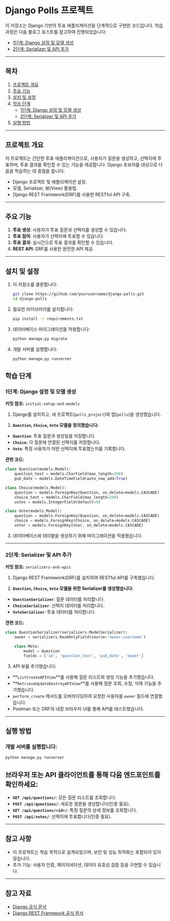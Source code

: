 # Django Polls 프로젝트

이 저장소는 Django 기반의 투표 애플리케이션을 단계적으로 구현한 코드입니다. 학습 과정은 다음 블로그 포스트를 참고하여 진행되었습니다:

- [1단계: Django 설정 및 모델 생성](https://kimsungjun9987.tistory.com/458)
- [2단계: Serializer 및 API 추가](https://kimsungjun9987.tistory.com/459)

---

## 목차
1. [프로젝트 개요](#프로젝트-개요)
2. [주요 기능](#주요-기능)
3. [설치 및 설정](#설치-및-설정)
4. [학습 단계](#학습-단계)
   - [1단계: Django 설정 및 모델 생성](#1단계-django-설정-및-모델-생성)
   - [2단계: Serializer 및 API 추가](#2단계-serializer-및-api-추가)
5. [실행 방법](#실행-방법)

---

## 프로젝트 개요

이 프로젝트는 간단한 투표 애플리케이션으로, 사용자가 질문을 생성하고, 선택지에 투표하며, 투표 결과를 확인할 수 있는 기능을 제공합니다. Django 초보자를 대상으로 다음을 학습하는 데 중점을 둡니다:
- Django 프로젝트 및 애플리케이션 설정.
- 모델, Serializer, 뷰(View) 활용법.
- Django REST Framework(DRF)를 사용한 RESTful API 구축.

---

## 주요 기능
1. **투표 생성**: 사용자가 투표 질문과 선택지를 생성할 수 있습니다.
2. **투표 참여**: 사용자가 선택지에 투표할 수 있습니다.
3. **투표 결과**: 실시간으로 투표 결과를 확인할 수 있습니다.
4. **REST API**: DRF를 사용한 완전한 API 제공.

---

## 설치 및 설정

1. 이 저장소를 클론합니다:
   ```bash
   git clone https://github.com/yourusername/django-polls.git
   cd django-polls
    ```

2. 필요한 라이브러리를 설치합니다:
    ```bash
    pip install -r requirements.txt
    ```

3. 데이터베이스 마이그레이션을 적용합니다:
    ```bash
    python manage.py migrate
    ```

4. 개발 서버를 실행합니다:
    ```bash
    python manage.py runserver
    ```

## 학습 단계

### 1단계: Django 설정 및 모델 생성
**커밋 참조:** `initial-setup-and-models`

1. Django를 설치하고, 새 프로젝트(`polls_project`)와 앱(`polls`)을 생성했습니다.

2. **`Question`, `Choice`, `Vote` 모델을 정의했습니다:**
- **`Question`**: 투표 질문과 생성일을 저장합니다.
- **`Choice`**: 각 질문에 연결된 선택지를 저장합니다.
- **`Vote`**: 특정 사용자가 어떤 선택지에 투표했는지를 기록합니다.

**관련 코드:**
```python
class Question(models.Model):
    question_text = models.CharField(max_length=200)
    pub_date = models.DateTimeField(auto_now_add=True)

class Choice(models.Model):
    question = models.ForeignKey(Question, on_delete=models.CASCADE)
    choice_text = models.CharField(max_length=200)
    votes = models.IntegerField(default=0)

class Vote(models.Model):
    question = models.ForeignKey(Question, on_delete=models.CASCADE)
    choice = models.ForeignKey(Choice, on_delete=models.CASCADE)
    voter = models.ForeignKey(User, on_delete=models.CASCADE)
```

3. 데이터베이스에 테이블을 생성하기 위해 마이그레이션을 적용했습니다.

---

### 2단계: Serializer 및 API 추가
**커밋 참조:** `serializers-and-apis`

1. Django REST Framework(DRF)를 설치하여 RESTful API를 구축했습니다.

2. **`Question`, `Choice`, `Vote` 모델을 위한 Serializer를 생성했습니다:**
- **`QuestionSerializer`**: 질문 데이터를 처리합니다.
- **`ChoiceSerializer`**: 선택지 데이터를 처리합니다.
- **`VoteSerializer`**: 투표 데이터를 처리합니다.

**관련 코드:**
```python
class QuestionSerializer(serializers.ModelSerializer):
    owner = serializers.ReadOnlyField(source='owner.username')

    class Meta:
        model = Question
        fields = ['id', 'question_text', 'pub_date', 'owner']
```

3. API 뷰를 추가했습니다:

- **`ListCreateAPIView`**를 사용해 질문 리스트와 생성 기능을 추가했습니다.
- **`RetrieveUpdateDestroyAPIView`**를 사용해 질문 조회, 수정, 삭제 기능을 추가했습니다.
- `perform_create` 메서드를 오버라이딩하여 요청한 사용자를 `owner` 필드에 연결했습니다.
- Postman 또는 DRF의 내장 브라우저 UI를 통해 API를 테스트했습니다.

---

## 실행 방법

### 개발 서버를 실행합니다:
```bash
python manage.py runserver
```

## 브라우저 또는 API 클라이언트를 통해 다음 엔드포인트를 확인하세요:

- **`GET /api/questions/`**: 모든 질문 리스트를 조회합니다.
- **`POST /api/questions/`**: 새로운 질문을 생성합니다(인증 필요).
- **`GET /api/questions/<id>/`**: 특정 질문의 상세 정보를 조회합니다.
- **`POST /api/votes/`**: 선택지에 투표합니다(인증 필요).

---

## 참고 사항

- 이 프로젝트는 학습 목적으로 설계되었으며, 보안 및 성능 최적화는 포함되어 있지 않습니다.
- 추가 기능: 사용자 인증, 페이지네이션, 데이터 유효성 검증 등을 구현할 수 있습니다.

---

## 참고 자료

- [Django 공식 문서](https://docs.djangoproject.com/)
- [Django REST Framework 공식 문서](https://www.django-rest-framework.org/)
